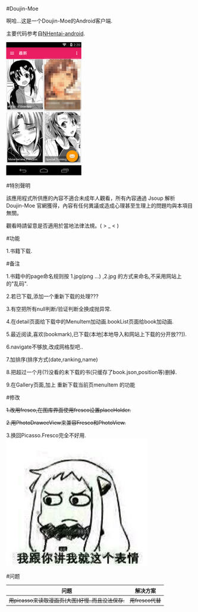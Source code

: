 #Doujin-Moe

啊哈...这是一个Doujin-Moe的Android客户端.

主要代码参考自[NHentai-android](https://github.com/fython/NHentai-android).

<a href="./graphics/device-2015-11-28-222059.png"><img src="./graphics/device-2015-11-28-222059.png" width="40%"/></a>

#特別聲明

該應用程式所供應的內容不適合未成年人觀看，所有內容通過 Jsoup 解析 Doujin-Moe 官網獲得，內容有任何異議或造成心理甚至生理上的問題均與本項目無關。

觀看時請留意是否適用於當地法律法規。( > _ < )

#功能

1.书籍下载.

#备注

1.书籍中的page命名规则按 1.jpg(png ...) ,2.jpg 的方式来命名,不采用网站上的"乱码".

2.若已下载,添加一个重新下载的处理???

3.有空把所有null判断/验证判断全换成抛异常.

4.在detail页面给下载中的MenuItem加动画.bookList页面给book加动画.

5.最近阅读,喜欢(bookmark),已下载(本地\[本地导入和网站上下载的分开放??\]).

6.navigate不够放,改成网格型吧..

7.加排序(排序方式(date,ranking,name)

8.把超过一个月(?)没看的未下载的书(只缓存了book.json,position等)删掉.

9.在Gallery页面,加上 重新下载当前页menuItem 的功能

#修改

~~1.改用fresco,在图库界面使用fresco设置placeHolder.~~

~~2.用PhotoDraweeView来兼容Fresco和PhotoView.~~

3.换回Picasso.Fresco完全不好用.![image](graphics/face1.png)

#问题

|问题     | 解决方案                                  |
| ---------------------------------------------- | --------------------------------------------- |
|~~用picasso来读取漫画页(大图)好慢..而且没法保存.~~     | ~~用fresco代替~~                                  |

